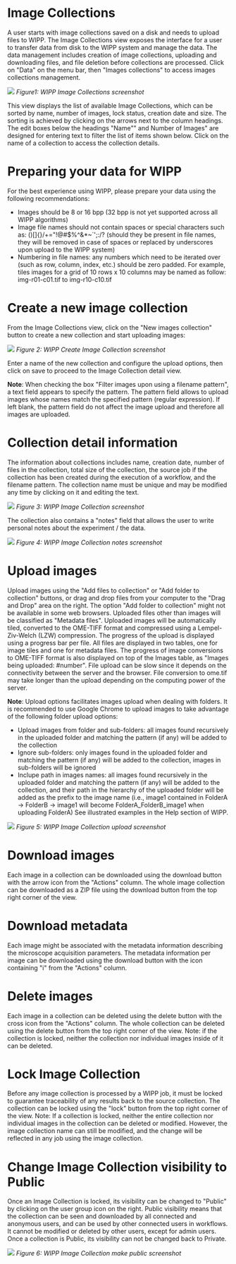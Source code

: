 # Image Collections

A user starts with image collections saved on a disk and needs to upload files to WIPP. The Image Collections view exposes the interface for a user to transfer data from disk to the WIPP system and manage the data. The data management includes creation of image collections, uploading and downloading files, and file deletion before collections are processed. Click on "Data" on the menu bar, then "Images collections" to access images collections management. 

![](image-collections-list.png)
*Figure1: WIPP Image Collections screenshot*

This view displays the list of available Image Collections, which can be sorted by name, number of images, lock status, creation date and size. The sorting is achieved by clicking on the arrows next to the column headings. 
The edit boxes below the headings "Name"" and Number of Images" are designed for entering text to filter the list of items shown below. Click on the name of a collection to access the collection details.

# Preparing your data for WIPP

For the best experience using WIPP, please prepare your data using the following recommendations:
* Images should be 8 or 16 bpp (32 bpp is not yet supported across all WIPP algorithms)
* Image file names should not contain spaces or special characters such as: ()[]{}\/+="!@#$%^&*~`';:/? (should they be present in file names, they will be removed in case of spaces or replaced by underscores upon upload to the WIPP system)
* Numbering in file names: any numbers which need to be iterated over (such as row, column, index, etc.) should be zero padded. 
For example, tiles images for a grid of 10 rows x 10 columns may be named as follow: img-r01-c01.tif to img-r10-c10.tif

# Create a new image collection

From the Image Collections view, click on the "New images collection" button to create a new collection and start uploading images:

![](new-images-collection.png)
*Figure 2: WIPP Create Image Collection screenshot*

Enter a name of the new collection and configure the upload options, then click on save to proceed to the Image Collection detail view.

**Note**: When checking the box "Filter images upon using a filename pattern", a text field appears to specify the pattern. The pattern field allows to upload images whose names match the specified pattern (regular expression). If left blank, the pattern field do not affect the image upload and therefore all images are uploaded.

# Collection detail information

The information about collections includes name, creation date, number of files in the collection, total size of the collection, the source job if the collection has been created during the execution of a workflow, and the filename pattern. The collection name must be unique and may be modified any time by clicking on it and editing the text.

![](collection-detail.png)
*Figure 3: WIPP Image Collection screenshot*

The collection also contains a "notes" field that allows the user to write personal notes about the experiment / the data.

![](images-collections_notes.png)
*Figure 4: WIPP Image Collection notes screenshot*


# Upload images

Upload images using the "Add files to collection" or "Add folder to collection" buttons, or drag and drop files from your computer to the "Drag and Drop" area on the right. The option "Add folder to collection" might not be available in some web browsers. Uploaded files other than images will be classified as "Metadata files". Uploaded images will be automatically tiled, converted to the OME-TIFF format and compressed using a Lempel-Ziv-Welch (LZW) compression.
The progress of the upload is displayed using a progress bar per file. All files are displayed in two tables, one for image tiles and one for metadata files. The progress of image conversions to OME-TIFF format is also displayed on top of the Images table, as "Images being uploaded: #number". 
File upload can be slow since it depends on the connectivity between the server and the browser. File conversion to ome.tif may take longer than the upload depending on the computing power of the server.

**Note**: Upload options facilitates images upload when dealing with folders.
It is recommended to use Google Chrome to upload images to take advantage of the following folder upload options:
- Upload images from folder and sub-folders: all images found recursively in the uploaded folder and matching the pattern (if any) will be added to the collection
- Ignore sub-folders: only images found in the uploaded folder and matching the pattern (if any) will be added to the collection, images in sub-folders will be ignored
- Inclupe path in images names: all images found recursively in the uploaded folder and matching the pattern (if any) will be added to the collection, and their path in the hierarchy of the uploaded folder will be added as the prefix to the image name (i.e., image1 contained in FolderA -> FolderB -> image1 will become FolderA_FolderB_image1 when uploading FolderA)
See illustrated examples in the Help section of WIPP.

![](upload-images.png)
*Figure 5: WIPP Image Collection upload screenshot*

# Download images

Each image in a collection can be downloaded using the download button with the arrow icon from the "Actions" column. 
The whole image collection can be downloaded as a ZIP file using the download button from the top right corner of the view.

# Download metadata

Each image might be associated with the metadata information describing the microscope acquisition parameters. The metadata information per image can be downloaded using the download button with the icon containing "i" from the "Actions" column. 

# Delete images

Each image in a collection can be deleted using the delete button with the cross icon from the "Actions" column. The whole collection can be deleted using the delete button from the top right corner of the view.
Note: if the collection is locked, neither the collection nor individual images inside of it can be deleted.

# Lock Image Collection

Before any image collection is processed by a WIPP job, it must be locked to guarantee traceability of any results back to the source collection. The collection can be locked using the "lock" button from the top right corner of the view.
Note: If a collection is locked, neither the entire collection nor individual images in the collection can be deleted or modified. However, the image collection name can still be modified, and the change will be reflected in any job using the image collection.

# Change Image Collection visibility to Public

Once an Image Collection is locked, its visibility can be changed to "Public" by clicking on the user group icon on the right. 
Public visibility means that the collection can be seen and downloaded by all connected and anonymous users, and can be used by other connected users in workflows. It cannot be modified or deleted by other users, except for admin users.
Once a collection is Public, its visibility can not be changed back to Private.

![](make-public.png)
*Figure 6: WIPP Image Collection make public screenshot*

